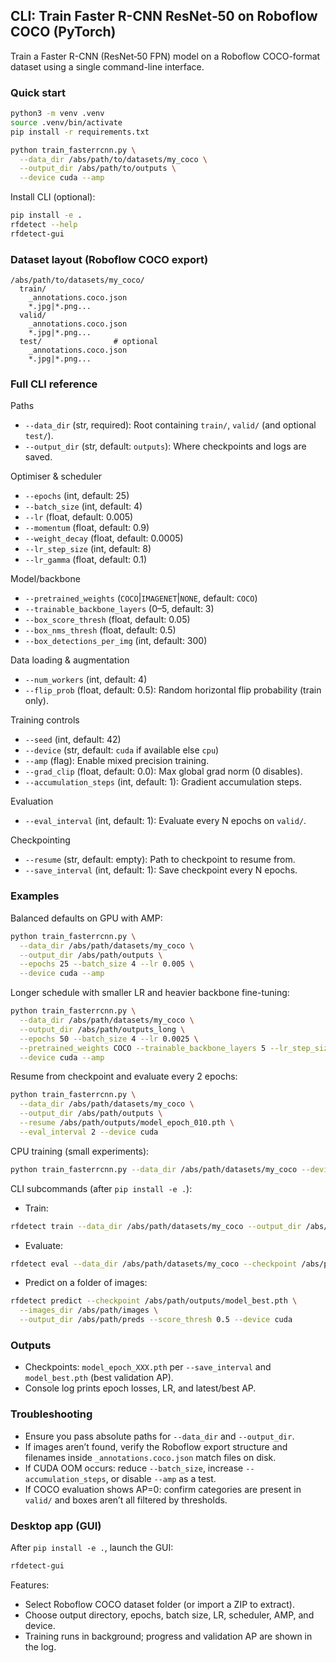 ## CLI: Train Faster R-CNN ResNet‑50 on Roboflow COCO (PyTorch)

Train a Faster R-CNN (ResNet‑50 FPN) model on a Roboflow COCO-format dataset using a single command-line interface.

### Quick start

```bash
python3 -m venv .venv
source .venv/bin/activate
pip install -r requirements.txt

python train_fasterrcnn.py \
  --data_dir /abs/path/to/datasets/my_coco \
  --output_dir /abs/path/to/outputs \
  --device cuda --amp
```

Install CLI (optional):
```bash
pip install -e .
rfdetect --help
rfdetect-gui
```

### Dataset layout (Roboflow COCO export)

```
/abs/path/to/datasets/my_coco/
  train/
    _annotations.coco.json
    *.jpg|*.png...
  valid/
    _annotations.coco.json
    *.jpg|*.png...
  test/                # optional
    _annotations.coco.json
    *.jpg|*.png...
```

### Full CLI reference

Paths
- `--data_dir` (str, required): Root containing `train/`, `valid/` (and optional `test/`).
- `--output_dir` (str, default: `outputs`): Where checkpoints and logs are saved.

Optimiser & scheduler
- `--epochs` (int, default: 25)
- `--batch_size` (int, default: 4)
- `--lr` (float, default: 0.005)
- `--momentum` (float, default: 0.9)
- `--weight_decay` (float, default: 0.0005)
- `--lr_step_size` (int, default: 8)
- `--lr_gamma` (float, default: 0.1)

Model/backbone
- `--pretrained_weights` (`COCO`|`IMAGENET`|`NONE`, default: `COCO`)
- `--trainable_backbone_layers` (0–5, default: 3)
- `--box_score_thresh` (float, default: 0.05)
- `--box_nms_thresh` (float, default: 0.5)
- `--box_detections_per_img` (int, default: 300)

Data loading & augmentation
- `--num_workers` (int, default: 4)
- `--flip_prob` (float, default: 0.5): Random horizontal flip probability (train only).

Training controls
- `--seed` (int, default: 42)
- `--device` (str, default: `cuda` if available else `cpu`)
- `--amp` (flag): Enable mixed precision training.
- `--grad_clip` (float, default: 0.0): Max global grad norm (0 disables).
- `--accumulation_steps` (int, default: 1): Gradient accumulation steps.

Evaluation
- `--eval_interval` (int, default: 1): Evaluate every N epochs on `valid/`.

Checkpointing
- `--resume` (str, default: empty): Path to checkpoint to resume from.
- `--save_interval` (int, default: 1): Save checkpoint every N epochs.

### Examples

Balanced defaults on GPU with AMP:
```bash
python train_fasterrcnn.py \
  --data_dir /abs/path/datasets/my_coco \
  --output_dir /abs/path/outputs \
  --epochs 25 --batch_size 4 --lr 0.005 \
  --device cuda --amp
```

Longer schedule with smaller LR and heavier backbone fine-tuning:
```bash
python train_fasterrcnn.py \
  --data_dir /abs/path/datasets/my_coco \
  --output_dir /abs/path/outputs_long \
  --epochs 50 --batch_size 4 --lr 0.0025 \
  --pretrained_weights COCO --trainable_backbone_layers 5 --lr_step_size 12 --lr_gamma 0.1 \
  --device cuda --amp
```

Resume from checkpoint and evaluate every 2 epochs:
```bash
python train_fasterrcnn.py \
  --data_dir /abs/path/datasets/my_coco \
  --output_dir /abs/path/outputs \
  --resume /abs/path/outputs/model_epoch_010.pth \
  --eval_interval 2 --device cuda
```

CPU training (small experiments):
```bash
python train_fasterrcnn.py --data_dir /abs/path/datasets/my_coco --device cpu
```

CLI subcommands (after `pip install -e .`):
- Train:
```bash
rfdetect train --data_dir /abs/path/datasets/my_coco --output_dir /abs/path/outputs --device cuda --amp
```
- Evaluate:
```bash
rfdetect eval --data_dir /abs/path/datasets/my_coco --checkpoint /abs/path/outputs/model_best.pth --device cuda
```
- Predict on a folder of images:
```bash
rfdetect predict --checkpoint /abs/path/outputs/model_best.pth \
  --images_dir /abs/path/images \
  --output_dir /abs/path/preds --score_thresh 0.5 --device cuda
```

### Outputs
- Checkpoints: `model_epoch_XXX.pth` per `--save_interval` and `model_best.pth` (best validation AP).
- Console log prints epoch losses, LR, and latest/best AP.

### Troubleshooting
- Ensure you pass absolute paths for `--data_dir` and `--output_dir`.
- If images aren’t found, verify the Roboflow export structure and filenames inside `_annotations.coco.json` match files on disk.
- If CUDA OOM occurs: reduce `--batch_size`, increase `--accumulation_steps`, or disable `--amp` as a test.
- If COCO evaluation shows AP=0: confirm categories are present in `valid/` and boxes aren’t all filtered by thresholds.

### Desktop app (GUI)
After `pip install -e .`, launch the GUI:
```bash
rfdetect-gui
```
Features:
- Select Roboflow COCO dataset folder (or import a ZIP to extract).
- Choose output directory, epochs, batch size, LR, scheduler, AMP, and device.
- Training runs in background; progress and validation AP are shown in the log.


